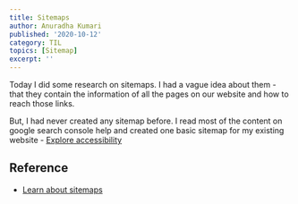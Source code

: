 ```yaml
---
title: Sitemaps
author: Anuradha Kumari
published: '2020-10-12'
category: TIL
topics: [Sitemap]
excerpt: ''
---
```


Today I did some research on sitemaps. I had a vague idea about them - that they contain the information of all the pages on our website and how to reach those links.

But, I had never created any sitemap before. I read most of the content on google search console help and created one basic sitemap for my existing website - [Explore accessibility](http://explore-a11y.netlify.app)

## Reference

- [Learn about sitemaps](https://support.google.com/webmasters/answer/156184?hl=en&ref_topic=4581190&visit_id=637381324315463178-3459005549&rd=1)
